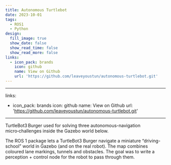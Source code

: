 ```yaml
---
title: Autonomous Turtlebot
date: 2023-10-01
tags:
  - ROS1
  - Python
design:
  fill_image: true
  show_date: false
  show_read_time: false
  show_read_more: false
links:
  - icon_pack: brands
    icon: github
    name: View on Github
    url: 'https://github.com/leaveyoustun/autonomous-turtlebot.git'
---
```


---
links:
  - icon_pack: brands
    icon: github
    name: View on Github
    url: 'https://github.com/leaveyoustun/autonomous-turtlebot.git'
---

TurtleBot3 Burger used for solving three autonomous-navigation micro‑challenges inside the Gazebo world below.

<!--more-->
The ROS 1 package lets a TurtleBot3 Burger navigate a miniature “driving-school” world in Gazebo (and on the real robot). The map combines coloured lane markings, tunnels and obstacles. The goal was to write a perception + control node for the robot to pass through them.
